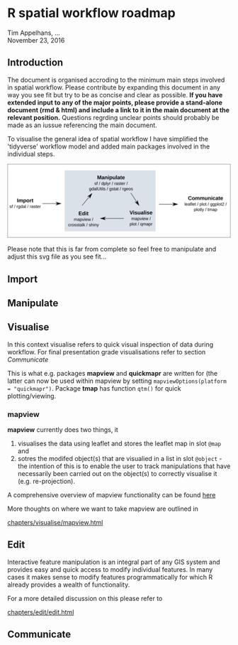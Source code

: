 # R spatial workflow roadmap
Tim Appelhans, ...  
November 23, 2016  



## Introduction

The document is organised accroding to the minimum main steps involved in spatial workflow. Please contribute by expanding this document in any way you see fit but try to be as concise and clear as possible. **If you have extended input to any of the major points, please provide a stand-alone document (rmd & html) and include a link to it in the main document at the relevant position.** Questions regrding unclear points should probably be made as an iussue referencing the main document.

To visualise the general idea of spatial workflow I have simplified the 'tidyverse' workflow model and added main packages involved in the individual steps.

![](./images/minimum_workflow.svg)

Please note that this is far from complete so feel free to manipulate and adjust this svg file as you see fit...

## Import


## Manipulate


## Visualise
In this context visualise refers to quick visual inspection of data during workflow. For final presentation grade visualisations refer to section *Communicate*

This is what e.g. packages **mapview** and **quickmapr** are written for (the latter can now be used within mapview by setting `mapviewOptions(platform = "quickmapr")`. Package **tmap** has function `qtm()` for quick plotting/viewing.

### mapview
**mapview** currently does two things, it

1. visualises the data using leaflet and stores the leaflet map in slot `@map` and 
2. sotres the modifed object(s) that are visualied in a list in slot `@object` - 
the intention of this is to enable the user to track manipulations that have necessarily been carried out on the object(s) to correctly visualise it (e.g. re-projection).

A comprehensive overview of mapview functionality can be found [here](http://environmentalinformatics-marburg.github.io/mapview/introduction.html)

More thoughts on where we want to take mapview are outlined in

[chapters/visualise/mapview.html](chapters/visualise/mapview.html)

## Edit
Interactive feature manipulation is an integral part of any GIS system and provides easy and quick access to modify individual features. In many cases it makes sense to modify features programmatically for which R already provides a wealth of functionality. 

For a more detailed discussion on this please refer to

[chapters/edit/edit.html](chapters/edit/edit.html)

## Communicate
